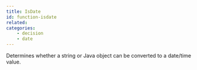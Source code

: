 ```yaml
---
title: IsDate
id: function-isdate
related:
categories:
    - decision
    - date
---
```


Determines whether a string or Java object can be converted
        to a date/time value.